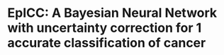 # EpICC: A Bayesian Neural Network with uncertainty correction for 1 accurate classification of cancer
